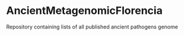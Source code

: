 # AncientMetagenomicFlorencia
Repository containing lists of all published ancient pathogens genome
